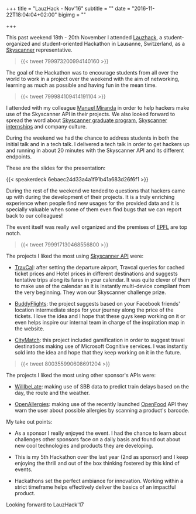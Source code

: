 +++
title = "LauzHack - Nov'16"
subtitle = ""
date = "2016-11-22T18:04:04+02:00"
bigimg = ""

+++

This past weekend 18th - 20th November I attended [Lauzhack](http://lauzhack.com), a student-organized and student-oriented Hackathon in Lausanne, Switzerland, as a [Skyscanner](http://skyscanner.net) representative.

<blockquote class="twitter-tweet tw-align-center">{{< tweet 799973200994140160 >}}</blockquote>

The goal of the Hackathon was to encourage students from all over the world to work in a project over the weekend with the aim of networking, learning as much as possible and having fun in the mean time.

<blockquote class="twitter-tweet tw-align-center">{{< tweet 799984109414191104 >}}</blockquote>

I attended with my colleague [Manuel Miranda](https://twitter.com/blckdt) in order to help hackers make use of the Skyscanner API in their projects. We also looked forward to spread the word about [Skyscanner graduate program]((http://skyscanner.net/jobs/graduates/)), [Skyscanner internships](http://skyscanner.net/jobs/graduates/) and company culture.

During the weekend we had the chance to address students in both the initial talk and in a tech talk. I delivered a tech talk in order to get hackers up and running in about 20 minutes with the Skyscanner API and its different endpoints.

These are the slides for the presentation:

{{< speakerdeck 6ebaec24d33a4a1f91b41a683d26f6f1 >}}

During the rest of the weekend we tended to questions that hackers came up with during the development of their projects. It is a truly enriching experience when people find new usages for the provided data and it is specially valuable when some of them even find bugs that we can report back to our colleagues!

The event itself was really well organized and the premises of [EPFL](http://www.epfl.ch/index.en.html) are top notch.

<blockquote class="twitter-tweet tw-align-center">{{< tweet 799917130468556800 >}}</blockquote>

The projects I liked the most using [Skyscanner API](http://business.skyscanner.net/) were:

- [TravCal](https://devpost.com/software/travcal-boxpea): after setting the departure airport, Travcal queries for cached ticket prices and Hotel prices in different destinations and suggests tentative trips along its fares in your calendar. It was quite clever of them to make use of the calendar as it is instantly multi-device compliant from the very beginning. They won our Skyscanner challenge prize.

- [BuddyFlights](https://devpost.com/software/buddyflights): the project suggests based on your Facebook friends' location intermediate stops for your journey along the price of the tickets. I love the idea and I hope that these guys keep working on it or even helps inspire our internal team in charge of the inspiration map in the website.

- [CityMatch](https://devpost.com/software/citymatch): this project included gamification in order to suggest travel destinations making use of Microsoft Cognitive services. I was instantly sold into the idea and hope that they keep working on it in the future.

<blockquote class="twitter-tweet tw-align-center">{{< tweet 800355990608691204 >}}</blockquote>

The projects I liked the most using other sponsor's APIs were:

- [WillIbeLate](https://devpost.com/software/will-i-be-late): making use of SBB data to predict train delays based on the day, the route and the weather.

- [OpenAllergies](https://devpost.com/software/openallergies): making use of the recently launched [OpenFood](https://www.openfood.ch/) API they warn the user about possible allergies by scanning a product's barcode.


My take out points:

- As a sponsor I really enjoyed the event. I had the chance to learn about challenges other sponsors face on a daily basis and found out about new cool technologies and products they are developing.

- This is my 5th Hackathon over the last year (2nd as sponsor) and I keep enjoying the thrill and out of the box thinking fostered by this kind of events.

- Hackathons set the perfect ambiance for innovation. Working within a strict timeframe helps effectively deliver the basics of an impactful product.

Looking forward to LauzHack'17


